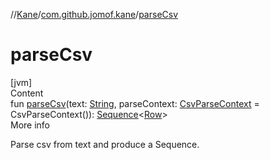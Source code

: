 //[Kane](../index.md)/[com.github.jomof.kane](index.md)/[parseCsv](parse-csv.md)



# parseCsv  
[jvm]  
Content  
fun [parseCsv](parse-csv.md)(text: [String](https://kotlinlang.org/api/latest/jvm/stdlib/kotlin/-string/index.html), parseContext: [CsvParseContext](../com.github.jomof.kane.impl.csv/-csv-parse-context/index.md) = CsvParseContext()): [Sequence](https://kotlinlang.org/api/latest/jvm/stdlib/kotlin.sequences/-sequence/index.html)<[Row](-row/index.md)>  
More info  


Parse csv from text and produce a Sequence<Row>.

  



